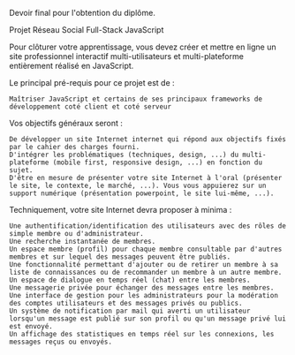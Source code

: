 Devoir final pour l'obtention du diplôme.

Projet Réseau Social Full-Stack JavaScript

Pour clôturer votre apprentissage, vous devez créer et mettre en ligne  un site professionnel interactif multi-utilisateurs et multi-plateforme entièrement réalisé en JavaScript.

Le principal pré-requis pour ce projet est de :

    Maîtriser JavaScript et certains de ses principaux frameworks de développement coté client et coté serveur

Vos objectifs généraux seront :

    De développer un site Internet internet qui répond aux objectifs fixés par le cahier des charges fourni.
    D'intégrer les problématiques (techniques, design, ...) du multi-plateforme (mobile first, responsive design, ...) en fonction du sujet.
    D'être en mesure de présenter votre site Internet à l'oral (présenter le site, le contexte, le marché, ...). Vous vous appuierez sur un support numérique (présentation powerpoint, le site lui-même, ...).

Techniquement, votre site Internet devra proposer à minima :

    Une authentification/identification des utilisateurs avec des rôles de simple membre ou d'administrateur.
    Une recherche instantanée de membres.
    Un espace membre (profil) pour chaque membre consultable par d'autres membres et sur lequel des messages peuvent être publiés.
    Une fonctionnalité permettant d'ajouter ou de retirer un membre à sa liste de connaissances ou de recommander un membre à un autre membre.
    Un espace de dialogue en temps réel (chat) entre les membres.
    Une messagerie privée pour échanger des messages entre les membres.
    Une interface de gestion pour les administrateurs pour la modération des comptes utilisateurs et des messages privés ou publics.
    Un système de notification par mail qui averti un utilisateur lorsqu'un message est publié sur son profil ou qu'un message privé lui est envoyé.
    Un affichage des statistiques en temps réel sur les connexions, les messages reçus ou envoyés.
